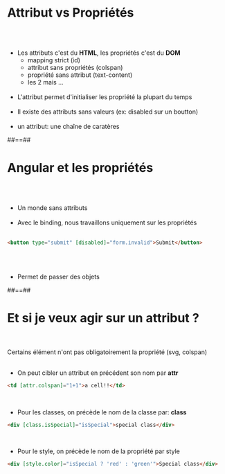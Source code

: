 <!-- .slide-->
# Attribut vs Propriétés
<br><br>

- Les attributs c'est du <b>HTML</b>, les propriétés c'est du <b>DOM</b><br>
    - mapping strict (id)
    - attribut sans propriétés (colspan)
    - propriété sans attribut (text-content)
    - les 2 mais ... <br><br>
- L'attribut permet d'initialiser les propriété la plupart du temps <br><br>
- Il existe des attributs sans valeurs (ex: disabled sur un boutton)<br><br>
- un attribut: une chaîne de caratères

##==##
<!-- .slide: class="with-code inconsolata" -->
# Angular et les propriétés
<br><br>

- Un monde sans attributs<br><br>
- Avec le binding, nous travaillons uniquement sur les propriétés<br><br>
```html
<button type="submit" [disabled]="form.invalid">Submit</button>
```
<!-- .element: class="big-code" -->
<br><br>

- Permet de passer des objets

##==##

<!-- .slide: class="with-code inconsolata" -->
# Et si je veux agir sur un attribut ?
<br><br>
Certains élément n'ont pas obligatoirement la propriété (svg, colspan)
<br><br>

- On peut cibler un attribut en précédent son nom par <b>attr</b>
```html
<td [attr.colspan]="1+1">a cell!!</td>
```
<!-- .element: class="big-code" -->
<br>

- Pour les classes, on précède le nom de la classe par: <b>class</b>
```html
<div [class.isSpecial]="isSpecial">special class</div>
```
<!-- .element: class="big-code" -->
<br>

- Pour le style, on précède le nom de la propriété par style
```html
<div [style.color]="isSpecial ? 'red' : 'green'">Special class</div>
```
<!-- .element: class="big-code" -->
